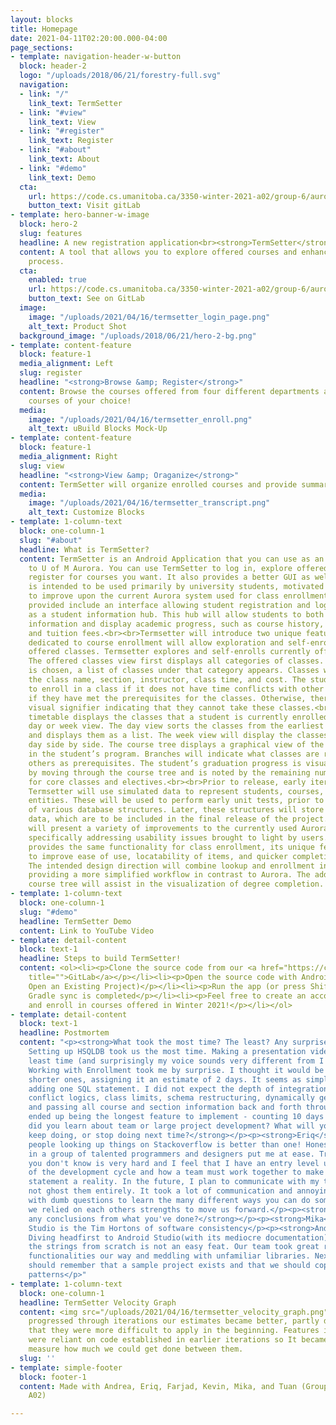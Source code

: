 ```yaml
---
layout: blocks
title: Homepage
date: 2021-04-11T02:20:00.000-04:00
page_sections:
- template: navigation-header-w-button
  block: header-2
  logo: "/uploads/2018/06/21/forestry-full.svg"
  navigation:
  - link: "/"
    link_text: TermSetter
  - link: "#view"
    link_text: View
  - link: "#register"
    link_text: Register
  - link: "#about"
    link_text: About
  - link: "#demo"
    link_text: Demo
  cta:
    url: https://code.cs.umanitoba.ca/3350-winter-2021-a02/group-6/aurora-but-better-a02-group-6
    button_text: Visit gitLab
- template: hero-banner-w-image
  block: hero-2
  slug: features
  headline: A new registration application<br><strong>TermSetter</strong>
  content: A tool that allows you to explore offered courses and enhanced the registration
    process.
  cta:
    enabled: true
    url: https://code.cs.umanitoba.ca/3350-winter-2021-a02/group-6/aurora-but-better-a02-group-6
    button_text: See on GitLab
  image:
    image: "/uploads/2021/04/16/termsetter_login_page.png"
    alt_text: Product Shot
  background_image: "/uploads/2018/06/21/hero-2-bg.png"
- template: content-feature
  block: feature-1
  media_alignment: Left
  slug: register
  headline: "<strong>Browse &amp; Register</strong>"
  content: Browse the courses offered from four different departments and register
    courses of your choice!
  media:
    image: "/uploads/2021/04/16/termsetter_enroll.png"
    alt_text: uBuild Blocks Mock-Up
- template: content-feature
  block: feature-1
  media_alignment: Right
  slug: view
  headline: "<strong>View &amp; Oraganize</strong>"
  content: TermSetter will organize enrolled courses and provide summaries for you
  media:
    image: "/uploads/2021/04/16/termsetter_transcript.png"
    alt_text: Customize Blocks
- template: 1-column-text
  block: one-column-1
  slug: "#about"
  headline: What is TermSetter?
  content: TermSetter is an Android Application that you can use as an alternative
    to U of M Aurora. You can use TermSetter to log in, explore offered courses, and
    register for courses you want. It also provides a better GUI as well.<br><br>Termsetter
    is intended to be used primarily by university students, motivated by the necessity
    to improve upon the current Aurora system used for class enrollment. Basic features
    provided include an interface allowing student registration and login, as well
    as a student information hub. This hub will allow students to both manage account
    information and display academic progress, such as course history, final grades,
    and tuition fees.<br><br>Termsetter will introduce two unique features. A section
    dedicated to course enrollment will allow exploration and self-enrollment in currently
    offered classes. Termsetter explores and self-enrolls currently offered classes.
    The offered classes view first displays all categories of classes. When a category
    is chosen, a list of classes under that category appears. Classes will include
    the class name, section, instructor, class time, and cost. The student is able
    to enroll in a class if it does not have time conflicts with other classes and
    if they have met the prerequisites for the classes. Otherwise, there will be a
    visual signifier indicating that they cannot take these classes.<br><br>The class
    timetable displays the classes that a student is currently enrolled in like a
    day or week view. The day view sorts the classes from the earliest to the latest
    and displays them as a list. The week view will display the classes under each
    day side by side. The course tree displays a graphical view of the core classes
    in the student’s program. Branches will indicate what classes are required by
    others as prerequisites. The student’s graduation progress is visually signified
    by moving through the course tree and is noted by the remaining number of credits
    for core classes and electives.<br><br>Prior to release, early iterations of the
    Termsetter will use simulated data to represent students, courses, and administrative
    entities. These will be used to perform early unit tests, prior to the implementation
    of various database structures. Later, these structures will store student-defined
    data, which are to be included in the final release of the project.<br><br>Termsetter
    will present a variety of improvements to the currently used Aurora system by
    specifically addressing usability issues brought to light by users. While Termsetter
    provides the same functionality for class enrollment, its unique features aim
    to improve ease of use, locatability of items, and quicker completion of tasks.
    The intended design direction will combine lookup and enrollment in one feature,
    providing a more simplified workflow in contrast to Aurora. The addition of a
    course tree will assist in the visualization of degree completion.
- template: 1-column-text
  block: one-column-1
  slug: "#demo"
  headline: TermSetter Demo
  content: Link to YouTube Video
- template: detail-content
  block: text-1
  headline: Steps to build TermSetter!
  content: <ol><li><p>Clone the source code from our <a href="https://code.cs.umanitoba.ca/3350-winter-2021-a02/group-6/aurora-but-better-a02-group-6"
    title="">GitLab</a></p></li><li><p>Open the source code with Android Studio (i.e.
    Open an Existing Project)</p></li><li><p>Run the app (or press Shift + F10) after
    Gradle sync is completed</p></li><li><p>Feel free to create an account, browse
    and enroll in courses offered in Winter 2021!</p></li></ol>
- template: detail-content
  block: text-1
  headline: Postmortem
  content: "<p><strong>What took the most time? The least? Any surprises?</strong></p><p><strong>Kevin</strong>:
    Setting up HSQLDB took us the most time. Making a presentation video took the
    least time (and surprisingly my voice sounds very different from I hear)</p><p><strong>Andrea</strong>:
    Working with Enrollment took me by surprise. I thought it would be one of the
    shorter ones, assigning it an estimate of 2 days. It seems as simple enough as
    adding one SQL statement. I did not expect the depth of integration it will require:
    conflict logics, class limits, schema restructuring, dynamically generating sections,
    and passing all course and section information back and forth through seams. It
    ended up being the longest feature to implement - counting 10 days!</p><p><strong>What
    did you learn about team or large project development? What will you start doing,
    keep doing, or stop doing next time?</strong></p><p><strong>Eriq</strong>: Two
    people looking up things on Stackoverflow is better than one! Honestly, working
    in a group of talented programmers and designers put me at ease. Trusting people
    you don't know is very hard and I feel that I have an entry level understanding
    of the development cycle and how a team must work together to make the vision
    statement a reality. In the future, I plan to communicate with my team more and
    not ghost them entirely. It took a lot of communication and annoying my teammates
    with dumb questions to learn the many different ways you can do something. Everyday
    we relied on each others strengths to move us forward.</p><p><strong>Can you draw
    any conclusions from what you've done?</strong></p><p><strong>Mika</strong>: Android
    Studio is the Tim Hortons of software consistency</p><p><strong>Andrea</strong>:
    Diving headfirst to Android Studio(with its mediocre documentation) and learning
    the strings from scratch is not an easy feat. Our team took great risks implementing
    functionalities our way and meddling with unfamiliar libraries. Next time, we
    should remember that a sample project exists and that we should copy its existing
    patterns</p>"
- template: 1-column-text
  block: one-column-1
  headline: TermSetter Velocity Graph
  content: <img src="/uploads/2021/04/16/termsetter_velocity_graph.png"><br>As we
    progressed through iterations our estimates became better, partly due to the fact
    that they were more difficult to apply in the beginning. Features in later iterations
    were reliant on code established in earlier iterations so It became easier to
    measure how much we could get done between them.
  slug: ''
- template: simple-footer
  block: footer-1
  content: Made with Andrea, Eriq, Farjad, Kevin, Mika, and Tuan (Group 6, Section
    A02)

---
```

